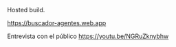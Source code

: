 Hosted build.

https://buscador-agentes.web.app

Entrevista con el público
https://youtu.be/NGRuZknybhw
